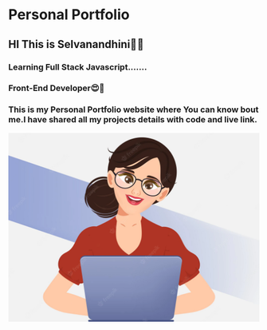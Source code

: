 # Personal Portfolio


## HI This is Selvanandhini👩‍🎓


### Learning Full Stack Javascript.......



### Front-End Developer😍👩



### This is my Personal Portfolio website where You can know bout me.I have shared all my projects details with code and live link.



![Image](./assests/userim.webp)

